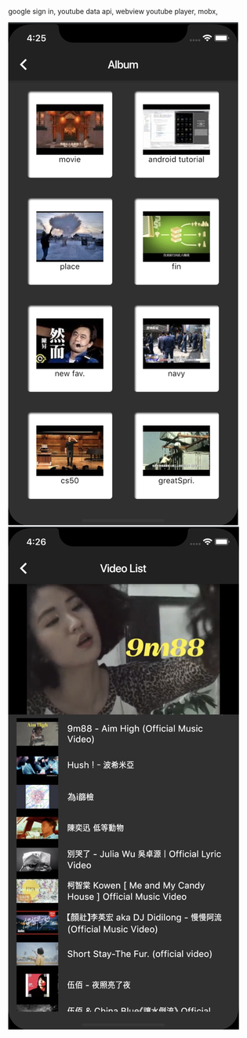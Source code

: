 google sign in,
youtube data api,
webview youtube player,
mobx,

![image](https://github.com/HSTsou/FlutterGo/blob/master/youtube_album.png)
![image](https://github.com/HSTsou/FlutterGo/blob/master/player_view.png)

